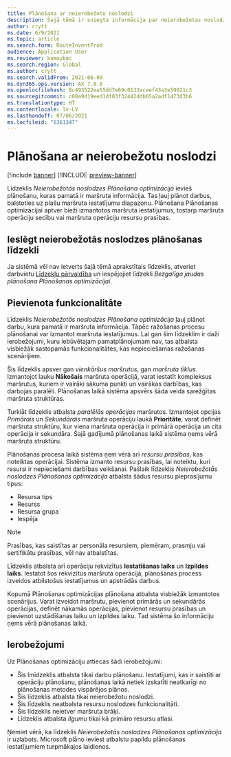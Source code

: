 ```yaml
---
title: Plānošana ar neierobežotu noslodzi
description: Šajā tēmā ir sniegta informācija par neierobežotas noslodzes plānošanu Plānošanas optimizēšanai. Šeit aprakstīti arī pašreizējie funkcionalitātes ierobežojumi.
author: crytt
ms.date: 6/9/2021
ms.topic: article
ms.search.form: RouteInventProd
audience: Application User
ms.reviewer: kamaybac
ms.search.region: Global
ms.author: crytt
ms.search.validFrom: 2021-06-09
ms.dyn365.ops.version: AX 7.0.0
ms.openlocfilehash: 8c493522ea55dd7e69c0133aceef43a3e59021c3
ms.sourcegitcommit: c08a9d19eed1df03f32442ddb65a2adf1473d3b6
ms.translationtype: HT
ms.contentlocale: lv-LV
ms.lasthandoff: 07/06/2021
ms.locfileid: "6361347"
---
```

# <a name="scheduling-with-infinite-capacity"></a>Plānošana ar neierobežotu noslodzi

[!include [banner](../../includes/banner.md)]
[!INCLUDE [preview-banner](../../includes/preview-banner.md)]

Līdzeklis *Neierobežotās noslodzes Plānošana optimizācija* ievieš plānošanu, kuras pamatā ir maršruta informācija. Tas ļauj plānot darbus, balstoties uz plašu maršruta iestatījumu diapazonu. Plānošana Plānošanas optimizācijai aptver bieži izmantotos maršruta iestatījumus, tostarp maršruta operāciju secību vai maršruta operāciju resursu prasības.

## <a name="turn-on-the-infinite-capacity-scheduling-feature"></a>Ieslēgt neierobežotās noslodzes plānošanas līdzekli

Ja sistēmā vēl nav ietverts šajā tēmā aprakstītais līdzeklis, atveriet darbvietu [Līdzekļu pārvaldība](../../../fin-ops-core/fin-ops/get-started/feature-management/feature-management-overview.md) un iespējojiet līdzekli *Bezgalīga jaudas plānošana Plānošanas optimizācijai*.

## <a name="added-functionality"></a>Pievienota funkcionalitāte

Līdzeklis *Neierobežotās noslodzes Plānošana optimizācija* ļauj plānot darbu, kura pamatā ir maršruta informācija. Tāpēc ražošanas procesu plānošanai var izmantot maršruta iestatījumus. Lai gan šim līdzeklim ir daži ierobežojumi, kuru iebūvētajam pamatplānojumam nav, tas atbalsta visbiežāk sastopamās funkcionalitātes, kas nepieciešamas ražošanas scenārijiem.

Šis līdzeklis apsver gan *vienkāršus maršrutus*, gan *maršruta tīklus*. Izmantojot lauku **Nākošais** maršruta operācijā, varat iestatīt kompleksus maršrutus, kuriem ir vairāki sākuma punkti un vairākas darbības, kas darbojas paralēli. Plānošanas laikā sistēma apsvērs šāda veida sarežģītas maršruta struktūras.

Turklāt līdzeklis atbalsta *paralēlās operācijas* maršrutos. Izmantojot opcijas *Primārais* un *Sekundārais* maršruta operāciju laukā **Prioritāte**, varat definēt maršruta struktūru, kur viena maršruta operācija ir primārā operācija un cita operācija ir sekundāra. Šajā gadījumā plānošanas laikā sistēma ņems vērā maršruta struktūru.

Plānošanas procesa laikā sistēma ņem vērā arī *resursu prasības*, kas noteiktas operācijai. Sistēma izmanto resursu prasības, lai noteiktu, kuri resursi ir nepieciešami darbības veikšanai. Pašlaik līdzeklis *Neierobežotās noslodzes Plānošanas optimizācija* atbalsta šādus resursu pieprasījumu tipus:

- Resursa tips
- Resurss
- Resursa grupa
- Iespēja

> [!NOTE]
> Prasības, kas saistītas ar personāla resursiem, piemēram, prasmju vai sertifikātu prasības, vēl nav atbalstītas.

Līdzeklis atbalsta arī operāciju rekvizītus **Iestatīšanas laiks** un **Izpildes laiks**. Iestatot šos rekvizītus maršruta operācijā, plānošanas process izveidos atbilstošus iestatījumus un apstrādās darbus.

Kopumā Plānošanas optimizācijas plānošana atbalsta visbiežāk izmantotos scenārijus. Varat izveidot maršrutu, pievienot primārās un sekundārās operācijas, definēt nākamās operācijas, pievienot resursu prasības un pievienot uzstādīšanas laiku un izpildes laiku. Tad sistēma šo informāciju ņems vērā plānošanas laikā.

## <a name="limitations"></a>Ierobežojumi

Uz Plānošanas optimizāciju attiecas šādi ierobežojumi:

- Šis lmīdzeklis atbalsta tikai darbu plānošanu. Iestatījumi, kas ir saistīti ar operāciju plānošanu, plānošanas laikā netiek izskatīti neatkarīgi no plānošanas metodes vispārējos plānos.
- Šis līdzeklis atbalsta tikai neierobežotu noslodzi.
- Šis līdzeklis neatbalsta resursu noslodzes funkcionalitāti.
- Šis līdzeklis neietver maršruta brāķi.
- Līdzeklis atbalsta *Ilgumu* tikai kā primāro resursu atlasi.

Ņemiet vērā, ka līdzeklis *Neierobežotās noslodzes Plānošanas optimizācija* ir uzlabots. Microsoft plāno ieviest atbalstu papildu plānošanas iestatījumiem turpmākajos laidienos.
